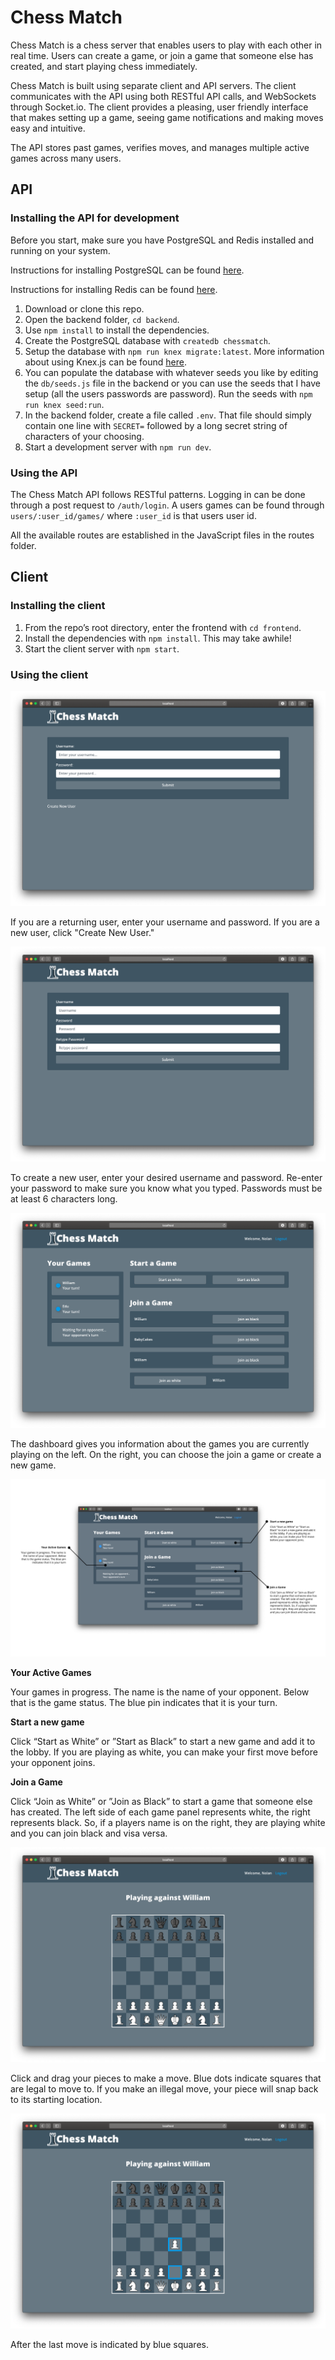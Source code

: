 # Chess Match

Chess Match is a chess server that enables users to play with each other in real time. Users can create a game, or join a game that someone else has created, and start playing chess immediately.

Chess Match is built using separate client and API servers. The client communicates with the API using both RESTful API calls, and WebSockets through Socket.io.
The client provides a pleasing, user friendly interface that makes setting up a game, seeing game notifications and making moves easy and intuitive.

The API stores past games, verifies moves, and manages multiple active games across many users.

## API

### Installing the API for development

Before you start, make sure you have PostgreSQL and Redis installed and running on your system.

Instructions for installing PostgreSQL can be found [here](https://www.postgresql.org/download/).

Instructions for installing Redis can be found [here](https://redis.io/download).

1. Download or clone this repo.
2. Open the backend folder, `cd backend`.
3. Use `npm install` to install the dependencies.
4. Create the PostgreSQL database with `createdb chessmatch`.
5. Setup the database with `npm run knex migrate:latest`. More information about using Knex.js can be found [here](https://knexjs.org).
6. You can populate the database with whatever seeds you like by editing the `db/seeds.js` file in the backend or you can use the seeds that I have setup (all the users passwords are password). Run the seeds with `npm run knex seed:run`.
7. In the backend folder, create a file called `.env`. That file  should simply contain one line with `SECRET=` followed by a long secret string of characters of your choosing.
8. Start a development server with `npm run dev`.

### Using the API

The Chess Match API follows RESTful patterns. Logging in can be done through a post request to `/auth/login`. A users games can be found through `users/:user_id/games/` where `:user_id` is that users user id.

All the available routes are established in the JavaScript files in the routes folder.

## Client

### Installing the client

1. From the repo’s root directory, enter the frontend with `cd frontend`.
2. Install the dependencies with `npm install`. This may take awhile!
3. Start the client server with `npm start`.

### Using the client

![the login page](/img/login.png)

If you are a returning user, enter your username and password. If you are a new user, click "Create New User."

![the create user page](/img/create-user.png)

To create a new user, enter your desired username and password. Re-enter your password to make sure you know what you typed. Passwords must be at least 6 characters long.

![the dashboard](/img/dashboard.png)

The dashboard gives you information about the games you are currently playing on the left. On the right, you can choose the join a game or create a new game.

![the dashboard with labels](/img/dashboard-labeled.png)

**Your Active Games**

Your games in progress. The name is the name of your opponent. Below that is the game status. The blue pin indicates that it is your turn.

**Start a new game**

Click “Start as White” or ”Start as Black” to start a new game and add it to the lobby. If you are playing as white, you can make your first move before your opponent joins.

**Join a Game**

Click “Join as White” or ”Join as Black” to start a game that someone else has created. The left side of each game panel represents white, the right represents black. So, if a players name is on the right, they are playing white and you can join black and visa versa.

![the board](/img/board.png)

Click and drag your pieces to make a move. Blue dots indicate squares that are legal to move to. If you make an illegal move, your piece will snap back to its starting location.

![the board after a move](/img/move.png)

After the last move is indicated by blue squares.
